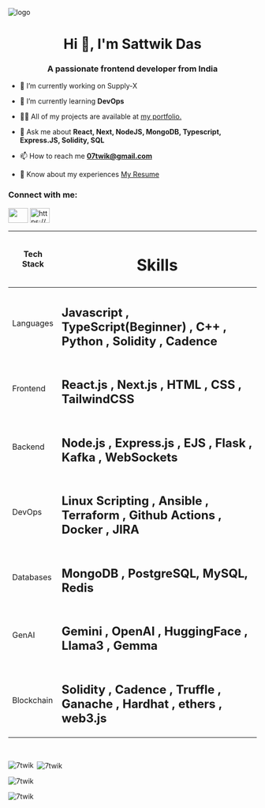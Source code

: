 ![logo](https://res.cloudinary.com/dflwersfp/image/upload/v1721141816/brfum8sgukav8ao0x34d.png)
<h1 align="center">Hi 👋, I'm Sattwik Das</h1>
<h3 align="center">A passionate frontend developer from India</h3>

- 🔭 I’m currently working on Supply-X

- 🌱 I’m currently learning **DevOps**

- 👨‍💻 All of my projects are available at [my portfolio.](https://sattwikdas.vercel.app)

- 💬 Ask me about **React, Next, NodeJS, MongoDB, Typescript, Express.JS, Solidity, SQL**

- 📫 How to reach me **07twik@gmail.com**

- 📄 Know about my experiences [My Resume](https://drive.google.com/file/d/1wbD31X40B_TUJXjRD12pHCRaocv2KbER/view?usp=drive_link)


<h3 align="left">Connect with me:</h3>
<p align="left">
<a href="https://linkedin.com/in/https://www.linkedin.com/in/sattwik-das-90aa75249/" target="blank"><img align="center" src="https://raw.githubusercontent.com/rahuldkjain/github-profile-readme-generator/master/src/images/icons/Social/linked-in-alt.svg" height="30" width="40" /></a>
<a href="https://instagram.com/https://www.instagram.com/7twik/" target="blank"><img align="center" src="https://raw.githubusercontent.com/rahuldkjain/github-profile-readme-generator/master/src/images/icons/Social/instagram.svg" alt="https://www.instagram.com/7twik/" height="30" width="40" /></a>
</p>

| Tech Stack | <h1>Skills</h1> 
| ------------ | ----------- |
| Languages | <h2>Javascript , TypeScript(Beginner) , C++ , Python , Solidity , Cadence</h2>
|Frontend |  <h2>React.js , Next.js , HTML , CSS , TailwindCSS</h2>
|Backend |  <h2>Node.js , Express.js , EJS , Flask , Kafka , WebSockets</h2>
|DevOps|  <h2>Linux Scripting , Ansible , Terraform , Github Actions , Docker , JIRA</h2>
|Databases|  <h2>MongoDB , PostgreSQL, MySQL, Redis</h2>
|GenAI| <h2> Gemini , OpenAI , HuggingFace , Llama3 , Gemma</h2>
|Blockchain|  <h2>Solidity , Cadence , Truffle , Ganache , Hardhat , ethers , web3.js</h2>
<br/>


<p><img align="left" src="https://github-readme-stats.vercel.app/api/top-langs?username=7twik&show_icons=true&locale=en&layout=compact" alt="7twik" /></p>

<p>&nbsp;<img align="center" src="https://github-readme-stats.vercel.app/api?username=7twik&show_icons=true&locale=en" alt="7twik" /></p>

<p><img align="center" src="https://github-readme-streak-stats.herokuapp.com/?user=7twik" alt="7twik" /></p>
<p><img align="center" src="https://res.cloudinary.com/dcyfkgtgv/image/upload/v1704733941/Screenshot_2024-01-08_224119_sw4la4.png" alt="7twik" /></p>
